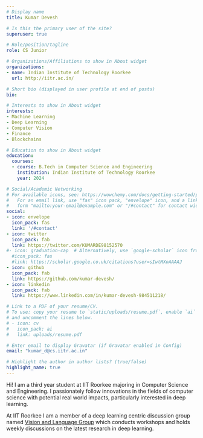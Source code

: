 ```yaml
---
# Display name
title: Kumar Devesh

# Is this the primary user of the site?
superuser: true

# Role/position/tagline
role: CS Junior

# Organizations/Affiliations to show in About widget
organizations:
- name: Indian Institute of Technology Roorkee
  url: http://iitr.ac.in/

# Short bio (displayed in user profile at end of posts)
bio: 

# Interests to show in About widget
interests:
- Machine Learning 
- Deep Learning
- Computer Vision
- Finance
- Blockchains

# Education to show in About widget
education:
  courses:
  - course: B.Tech in Computer Science and Engineering
    institution: Indian Institute of Technology Roorkee
    year: 2024

# Social/Academic Networking
# For available icons, see: https://wowchemy.com/docs/getting-started/page-builder/#icons
#   For an email link, use "fas" icon pack, "envelope" icon, and a link in the
#   form "mailto:your-email@example.com" or "/#contact" for contact widget.
social:
- icon: envelope
  icon_pack: fas
  link: '/#contact'
- icon: twitter
  icon_pack: fab
  link: https://twitter.com/KUMARDE98152570
#- icon: graduation-cap  # Alternatively, use `google-scholar` icon from `ai` icon pack
  #icon_pack: fas
  #link: https://scholar.google.co.uk/citations?user=sIwtMXoAAAAJ
- icon: github
  icon_pack: fab
  link: https://github.com/kumar-devesh/
- icon: linkedin
  icon_pack: fab
  link: https://www.linkedin.com/in/kumar-devesh-984511218/

# Link to a PDF of your resume/CV.
# To use: copy your resume to `static/uploads/resume.pdf`, enable `ai` icons in `params.toml`, 
# and uncomment the lines below.
# - icon: cv
#   icon_pack: ai
#   link: uploads/resume.pdf

# Enter email to display Gravatar (if Gravatar enabled in Config)
email: "kumar_d@cs.iitr.ac.in"

# Highlight the author in author lists? (true/false)
highlight_name: true
---
```

<!-- {{< icon name="download" pack="fas" >}} Download my {{< staticref "uploads/demo_resume.pdf" "newtab" >}}resumé{{< /staticref >}}.-->
Hi! I am a third year student at IIT Roorkee majoring in Computer Science and Engineering. I passionately follow innovations in 
the fields of computer science with potential real world impacts, particularly interested in deep learning. 

At IIT Roorkee I am a member of a deep learning centric discussion group named [Vision and Language Group](https://vlgiitr.github.io/) which conducts workshops and holds
weekly discussions on the latest research in deep learning.